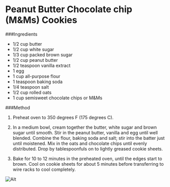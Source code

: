 # Peanut Butter Chocolate chip (M&Ms) Cookies

###Ingredients

- 1/2 cup butter
- 1/2 cup white sugar
- 1/3 cup packed brown sugar
- 1/2 cup peanut butter
- 1/2 teaspoon vanilla extract
- 1 egg
- 1 cup all-purpose flour
- 1 teaspoon baking soda
- 1/4 teaspoon salt
- 1/2 cup rolled oats
- 1 cup semisweet chocolate chips or M&Ms
 


###Method

1. Preheat oven to 350 degrees F (175 degrees C).

2. In a medium bowl, cream together the butter, white sugar and brown sugar until smooth. Stir in the peanut butter, vanilla and egg until well blended. Combine the flour, baking soda and salt; stir into the batter just until moistened. Mix in the oats and chocolate chips until evenly distributed. Drop by tablespoonfuls on to lightly greased cookie sheets.

3. Bake for 10 to 12 minutes in the preheated oven, until the edges start to brown. Cool on cookie sheets for about 5 minutes before transferring to wire racks to cool completely.

![Alt](https://raw.github.com/nali/versioned-cookbook/master/pictures/pbcookie.jpg)